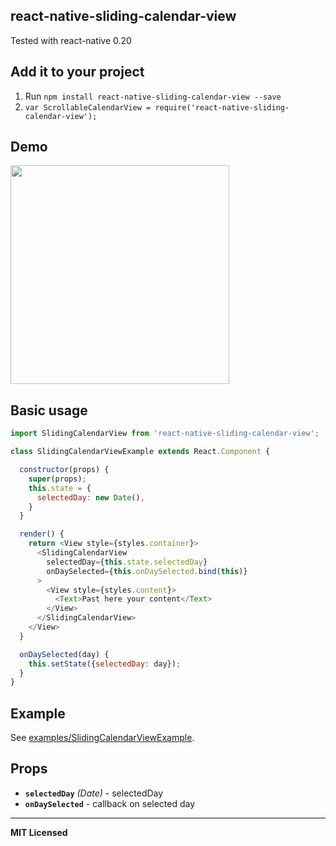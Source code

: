 ## react-native-sliding-calendar-view

Tested with react-native 0.20

## Add it to your project

1. Run `npm install react-native-sliding-calendar-view --save`
2. `var ScrollableCalendarView = require('react-native-sliding-calendar-view');`



## Demo
<a href="https://github.com/Belobobr/react-native-scrollable-calendar-view/tree/master/demo.gif"><img src="https://github.com/Belobobr/react-native-scrollable-calendar-view/tree/master/demo.gif" width="350"></a>

## Basic usage

```javascript
import SlidingCalendarView from 'react-native-sliding-calendar-view';

class SlidingCalendarViewExample extends React.Component {

  constructor(props) {
    super(props);
    this.state = {
      selectedDay: new Date(),
    }
  }

  render() {
    return <View style={styles.container}>
      <SlidingCalendarView
        selectedDay={this.state.selectedDay}
        onDaySelected={this.onDaySelected.bind(this)}
      >
        <View style={styles.content}>
          <Text>Past here your content</Text>
        </View>
      </SlidingCalendarView>
    </View>
  }

  onDaySelected(day) {
    this.setState({selectedDay: day});
  }
}
```

## Example

See
[examples/SlidingCalendarViewExample](https://github.com/Belobobr/react-native-scrollable-calendar-view/tree/master/examples/SlidingCalendarViewExample).

## Props

- **`selectedDay`** _(Date)_ - selectedDay
- **`onDaySelected`**  - callback on selected day
---

**MIT Licensed**
